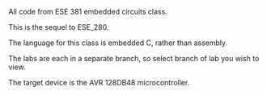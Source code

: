 All code from ESE 381 embedded circuits class.

This is the sequel to ESE_280.

The language for this class is embedded C, rather than assembly.

The labs are each in a separate branch, so select branch of lab you wish to view.

The target device is the AVR 128DB48 microcontroller.


